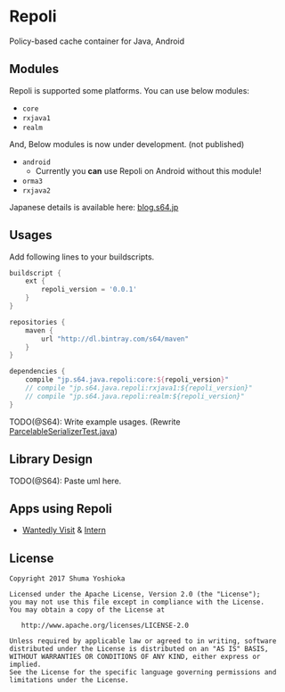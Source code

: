 # Repoli
Policy-based cache container for Java, Android

## Modules

Repoli is supported some platforms. You can use below modules:

- `core`
- `rxjava1`
- `realm`

And, Below modules is now under development. (not published)

- `android`
  - Currently you **can** use Repoli on Android without this module!
- `orma3`
- `rxjava2`

Japanese details is available here: [blog.s64.jp](http://blog.s64.jp/entry/published-repoli-0_0_1)

## Usages

Add following lines to your buildscripts.

```groovy
buildscript {
    ext {
        repoli_version = '0.0.1'
    }
}
```

```groovy
repositories {
    maven {
        url "http://dl.bintray.com/s64/maven"
    }
}

dependencies {
    compile "jp.s64.java.repoli:core:${repoli_version}"
    // compile "jp.s64.java.repoli:rxjava1:${repoli_version}"
    // compile "jp.s64.java.repoli:realm:${repoli_version}"
}
```

TODO(@S64): Write example usages. (Rewrite [ParcelableSerializerTest.java](https://github.com/S64/repoli/blob/master/androidTest/src/androidTest/java/jp/s64/java/repoli/android/test/serializer/ParcelableSerializerTest.java))

## Library Design

TODO(@S64): Paste uml here.

## Apps using Repoli

- [Wantedly Visit](https://play.google.com/store/apps/details?id=com.wantedly.android.visit) & [Intern](https://play.google.com/store/apps/details?id=com.wantedly.android.student)

## License

```
Copyright 2017 Shuma Yoshioka

Licensed under the Apache License, Version 2.0 (the "License");
you may not use this file except in compliance with the License.
You may obtain a copy of the License at

   http://www.apache.org/licenses/LICENSE-2.0

Unless required by applicable law or agreed to in writing, software
distributed under the License is distributed on an "AS IS" BASIS,
WITHOUT WARRANTIES OR CONDITIONS OF ANY KIND, either express or implied.
See the License for the specific language governing permissions and
limitations under the License.
```

